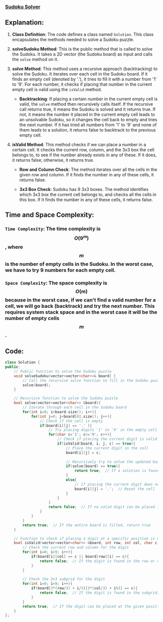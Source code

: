 ### [Sudoku Solver](https://leetcode.com/problems/sudoku-solver/description/)

## Explanation:
1. **Class Definition**: The code defines a class named `Solution`. This class encapsulates the methods needed to solve a Sudoku puzzle.

2. **solveSudoku Method**: This is the public method that is called to solve the Sudoku. It takes a 2D vector (the Sudoku board) as input and calls the `solve` method on it.

3. **solve Method**: This method uses a recursive approach (backtracking) to solve the Sudoku. It iterates over each cell in the Sudoku board. If it finds an empty cell (denoted by '.'), it tries to fill it with a number from '1' to '9'. For each number, it checks if placing that number in the current empty cell is valid using the `isValid` method.

    - **Backtracking**: If placing a certain number in the current empty cell is valid, the `solve` method then recursively calls itself. If the recursive call returns true, it means the Sudoku is solved and it returns true. If not, it means the number it placed in the current empty cell leads to an unsolvable Sudoku, so it changes the cell back to empty and tries the next number. If it has tried all numbers from '1' to '9' and none of them leads to a solution, it returns false to backtrack to the previous empty cell.

4. **isValid Method**: This method checks if we can place a number in a certain cell. It checks the current row, column, and the 3x3 box the cell belongs to, to see if the number already exists in any of these. If it does, it returns false; otherwise, it returns true.

    - **Row and Column Check**: The method iterates over all the cells in the given row and column. If it finds the number in any of these cells, it returns false.

    - **3x3 Box Check**: Sudoku has 9 3x3 boxes. The method identifies which 3x3 box the current cell belongs to, and checks all the cells in this box. If it finds the number in any of these cells, it returns false.

## Time and Space Complexity:
### `Time Complexity`: The time complexity is $$O(9^{m})$$, where $$m$$ is the number of empty cells in the Sudoku. In the worst case, we have to try 9 numbers for each empty cell.

### `Space Complexity`: The space complexity is $$O(m)$$ because in the worst case, if we can't find a valid number for a cell, we will go back (backtrack) and try the next number. This requires system stack space and in the worst case it will be the number of empty cells $$m$$. 

## Code:
```cpp
class Solution {
public:
    // Public function to solve the Sudoku puzzle
    void solveSudoku(vector<vector<char>>& board) {
        // Call the recursive solve function to fill in the Sudoku puzzle
        solve(board);
    }

    // Recursive function to solve the Sudoku puzzle
    bool solve(vector<vector<char>> &board){
        // Iterate through each cell in the Sudoku board
        for(int i=0; i<board.size(); i++){
            for(int j=0; j<board[0].size(); j++){
                // Check if the cell is empty
                if(board[i][j] == '.' ){
                    // Try placing digits '1' to '9' in the empty cell
                    for(char c='1'; c<='9'; c++){
                        // Check if placing the current digit is valid
                        if(isValid(board, i, j, c) == true){
                            // Place the current digit in the cell
                            board[i][j] = c;
                            
                            // Recursively try to solve the updated board
                            if(solve(board) == true){
                                return true;  // If a solution is found, return true
                            }
                            else{
                                // If placing the current digit does not lead to a solution, backtrack
                                board[i][j] = '.';  // Reset the cell
                            }
                        }
                    }
                    return false;  // If no valid digit can be placed in the cell, backtrack
                }
            }
        }
        return true;  // If the entire board is filled, return true
    }

    // Function to check if placing a digit at a specific position is valid
    bool isValid(vector<vector<char>> &board, int row, int col, char c){
        // Check the current row and column for the digit
        for(int i=0; i<9; i++){
            if(board[i][col] == c || board[row][i] == c){
                return false;  // If the digit is found in the row or column, it's not valid
            }
        }
        
        // Check the 3x3 subgrid for the digit
        for(int i=0; i<9; i++){
            if(board[3*(row/3) + i/3][3*(col/3) + i%3] == c){
                return false;  // If the digit is found in the subgrid, it's not valid
            }
        }
        return true;  // If the digit can be placed at the given position, it's valid
    }
};

```
